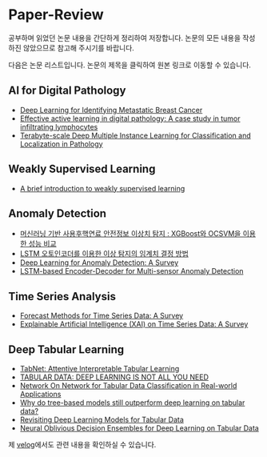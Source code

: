 # Paper-Review

공부하며 읽었던 논문 내용을 간단하게 정리하여 저장합니다. 논문의 모든 내용을 작성하진 않았으므로 참고해 주시기를 바랍니다.

다음은 논문 리스트입니다. 논문의 제목을 클릭하여 원본 링크로 이동할 수 있습니다.

## AI for Digital Pathology
- [Deep Learning for Identifying Metastatic Breast Cancer](https://arxiv.org/pdf/1606.05718.pdf)
- [Effective active learning in digital pathology: A case study in tumor infiltrating lymphocytes](https://www.sciencedirect.com/science/article/pii/S0169260722002103)
- [Terabyte-scale Deep Multiple Instance Learning for Classification and Localization in Pathology](https://arxiv.org/pdf/1805.06983.pdf)

## Weakly Supervised Learning
- [A brief introduction to weakly supervised learning](https://scholar.google.co.kr/scholar?hl=ko&as_sdt=0%2C5&q=A+brief+introduction+to+weakly+supervised+learning&btnG=)

## Anomaly Detection

- [머신러닝 기반 사용후핵연료 안전정보 이상치 탐지 : XGBoost와 OCSVM을 이용한 성능 비교](https://www.dbpia.co.kr/Journal/articleDetail?nodeId=NODE11440224)
- [LSTM 오토인코더를 이용한 이상 탐지의 임계치 결정 방법](http://ki-it.com/xml/36441/36441.pdf)
- [Deep Learning for Anomaly Detection: A Survey](https://paperswithcode.com/paper/deep-learning-for-anomaly-detection-a-survey)
- [LSTM-based Encoder-Decoder for Multi-sensor Anomaly Detection](https://paperswithcode.com/paper/lstm-based-encoder-decoder-for-multi-sensor)

## Time Series Analysis

- [Forecast Methods for Time Series Data: A Survey](https://ieeexplore.ieee.org/document/9461796)
- [Explainable Artificial Intelligence (XAI) on Time Series Data: A Survey](https://velog.io/@kyyle/Explainable-Artificial-Intelligence-XAI-on-Time-Series-Data-A-Survey)

## Deep Tabular Learning

- [TabNet: Attentive Interpretable Tabular Learning](https://paperswithcode.com/paper/tabnet-attentive-interpretable-tabular)
- [TABULAR DATA: DEEP LEARNING IS NOT ALL YOU NEED](https://paperswithcode.com/paper/tabular-data-deep-learning-is-not-all-you)
- [Network On Network for Tabular Data Classification in Real-world Applications](https://paperswithcode.com/paper/network-on-network-for-tabular-data)
- [Why do tree-based models still outperform deep learning on tabular data?](https://paperswithcode.com/paper/why-do-tree-based-models-still-outperform)
- [Revisiting Deep Learning Models for Tabular Data](https://paperswithcode.com/paper/revisiting-deep-learning-models-for-tabular)
- [Neural Oblivious Decision Ensembles for Deep Learning on Tabular Data](https://paperswithcode.com/paper/neural-oblivious-decision-ensembles-for-deep)

제 [velog](https://velog.io/@kyyle/series/%EB%85%BC%EB%AC%B8-%EC%A0%95%EB%A6%AC)에서도 관련 내용을 확인하실 수 있습니다.

